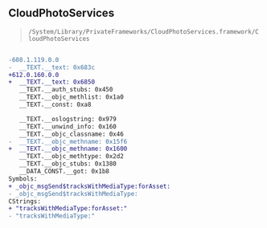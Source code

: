 ## CloudPhotoServices

> `/System/Library/PrivateFrameworks/CloudPhotoServices.framework/CloudPhotoServices`

```diff

-608.1.119.0.0
-  __TEXT.__text: 0x683c
+612.0.160.0.0
+  __TEXT.__text: 0x6850
   __TEXT.__auth_stubs: 0x450
   __TEXT.__objc_methlist: 0x1a0
   __TEXT.__const: 0xa8

   __TEXT.__oslogstring: 0x979
   __TEXT.__unwind_info: 0x160
   __TEXT.__objc_classname: 0x46
-  __TEXT.__objc_methname: 0x15f6
+  __TEXT.__objc_methname: 0x1600
   __TEXT.__objc_methtype: 0x2d2
   __TEXT.__objc_stubs: 0x1380
   __DATA_CONST.__got: 0x1b8
Symbols:
+ _objc_msgSend$tracksWithMediaType:forAsset:
- _objc_msgSend$tracksWithMediaType:
CStrings:
+ "tracksWithMediaType:forAsset:"
- "tracksWithMediaType:"

```

